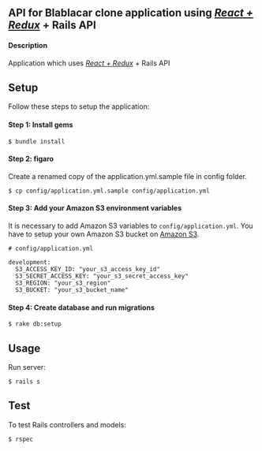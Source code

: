 ## API for Blablacar clone application using [*React + Redux*](https://github.com/marcinkornek/blabla-clone-react) + Rails API

#### Description
Application which uses [*React + Redux*](https://github.com/marcinkornek/blabla-clone-react) + Rails API

## Setup
Follow these steps to setup the application:

#### Step 1: Install gems
```
$ bundle install
```

#### Step 2: figaro
Create a renamed copy of the application.yml.sample file in config folder.
```
$ cp config/application.yml.sample config/application.yml
```

#### Step 3: Add your Amazon S3 environment variables
It is necessary to add Amazon S3 variables to `config/application.yml`. You have to setup your own Amazon S3 bucket on [Amazon S3](https://aws.amazon.com/s3/).
```
# config/application.yml

development:
  S3_ACCESS_KEY_ID: "your_s3_access_key_id"
  S3_SECRET_ACCESS_KEY: "your_s3_secret_access_key"
  S3_REGION: "your_s3_region"
  S3_BUCKET: "your_s3_bucket_name"
```

#### Step 4: Create database and run migrations
```
$ rake db:setup
```

## Usage
Run server:
```
$ rails s
```

## Test
To test Rails controllers and models:
```
$ rspec
```
